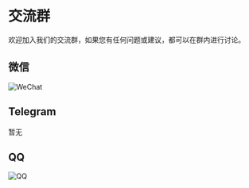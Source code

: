 # 交流群

欢迎加入我们的交流群，如果您有任何问题或建议，都可以在群内进行讨论。

## 微信

![WeChat](/wechat.png)

## Telegram

暂无

## QQ

![QQ](/qq.png)
